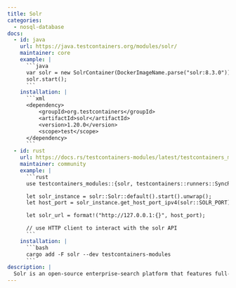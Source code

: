 ```yaml
---
title: Solr
categories:
  - nosql-database
docs:
  - id: java
    url: https://java.testcontainers.org/modules/solr/
    maintainer: core
    example: |
      ```java
      var solr = new SolrContainer(DockerImageName.parse("solr:8.3.0"));
      solr.start();
      ```
    installation: |
      ```xml
      <dependency>
          <groupId>org.testcontainers</groupId>
          <artifactId>solr</artifactId>
          <version>1.20.0</version>
          <scope>test</scope>
      </dependency>
      ```
  - id: rust
    url: https://docs.rs/testcontainers-modules/latest/testcontainers_modules/solr/struct.Solr.html
    maintainer: community
    example: |
      ```rust
      use testcontainers_modules::{solr, testcontainers::runners::SyncRunner};

      let solr_instance = solr::Solr::default().start().unwrap();
      let host_port = solr_instance.get_host_port_ipv4(solr::SOLR_PORT).unwrap();

      let solr_url = format!("http://127.0.0.1:{}", host_port);

      // use HTTP client to interact with the solr API
      ```
    installation: |
      ```bash
      cargo add -F solr --dev testcontainers-modules
      ```
description: |
  Solr is an open-source enterprise-search platform that features full-text search, hit highlighting, faceted search, real-time indexing, dynamic clustering, database integration, NoSQL features and rich document handling.
---
```


